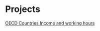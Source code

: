 # Projects

<a href=“http://nbviewer.jupyter.org/github/DaoNine/Projects/blob/master/OECD%20Countries.ipynb”>OECD Countries Income and working hours</a>
